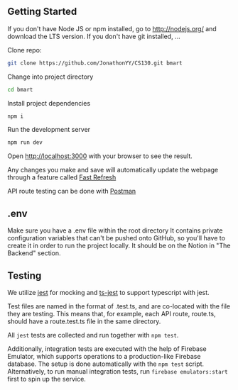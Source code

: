 ## Getting Started

If you don't have Node JS or npm installed, go to http://nodejs.org/ and download the LTS version.
If you don't have git installed, ...

Clone repo:

```bash
git clone https://github.com/JonathonYY/CS130.git bmart
```

Change into project directory

```bash
cd bmart
```

Install project dependencies

```bash
npm i
```

Run the development server

```bash
npm run dev
```

Open [http://localhost:3000](http://localhost:3000) with your browser to see the result.

Any changes you make and save will automatically update the webpage through a feature called [Fast Refresh](https://nextjs.org/docs/architecture/fast-refresh)

API route testing can be done with [Postman](https://www.postman.com)

## .env

Make sure you have a .env file within the root directory
It contains private configuration variables that can't be pushed onto GitHub,
so you'll have to create it in order to run the project locally.
It should be on the Notion in "The Backend" section.

## Testing
We utilize [jest](https://jestjs.io/docs/getting-started) for mocking and [ts-jest](https://kulshekhar.github.io/ts-jest/docs/getting-started/installation) to support typescript with jest.

Test files are named in the format of <src>.test.ts, and are co-located with the file they are testing. This means that, for example, each API route, route.ts, should have a route.test.ts file in the same directory.

All `jest` tests are collected and run together with `npm test`.

Additionally, integration tests are executed with the help of Firebase Emulator, which supports operations to a production-like Firebase database. The setup is done automatically with the `npm test` script. Alternatively, to run manual integration tests, run `firebase emulators:start` first to spin up the service.
